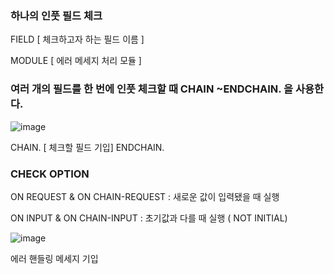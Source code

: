 ### 하나의 인풋 필드 체크

FIELD [ 체크하고자 하는 필드 이름 ]

MODULE [ 에러 메세지 처리 모듈 ]

### 여러 개의 필드를 한 번에 인풋 체크할 때 CHAIN ~ENDCHAIN. 을 사용한다.
![image](https://user-images.githubusercontent.com/122577321/215638143-ebcd3f61-9ebc-4ed7-a9f8-89670075c232.png)

CHAIN.
[ 체크할 필드 기입]
ENDCHAIN.

### CHECK OPTION

ON REQUEST & ON CHAIN-REQUEST : 새로운 값이 입력됐을 때 실행 

ON INPUT & ON CHAIN-INPUT : 초기값과 다를 때 실행 ( NOT INITIAL)

![image](https://user-images.githubusercontent.com/122577321/215638293-edbbd6dd-8f17-4e74-8400-da126bf6715c.png)

에러 핸들링 메세지 기입
